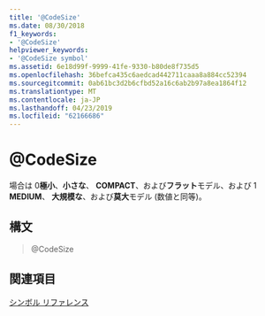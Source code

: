 ```yaml
---
title: '@CodeSize'
ms.date: 08/30/2018
f1_keywords:
- '@CodeSize'
helpviewer_keywords:
- '@CodeSize symbol'
ms.assetid: 6e18d99f-9999-41fe-9330-b80de8f735d5
ms.openlocfilehash: 36befca435c6aedcad442711caaa8a884cc52394
ms.sourcegitcommit: 0ab61bc3d2b6cfbd52a16c6ab2b97a8ea1864f12
ms.translationtype: MT
ms.contentlocale: ja-JP
ms.lasthandoff: 04/23/2019
ms.locfileid: "62166686"
---
```

# <a name="codesize"></a>@CodeSize

場合は 0**極小**、**小さな**、 **COMPACT**、および**フラット**モデル、および 1 **MEDIUM**、 **大規模な**、および**莫大**モデル (数値と同等)。

## <a name="syntax"></a>構文

> @CodeSize

## <a name="see-also"></a>関連項目

[シンボル リファレンス](../../assembler/masm/symbols-reference.md)<br/>